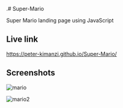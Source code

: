 .# Super-Mario

Super Mario landing page using JavaScript


## Live link

https://peter-kimanzi.github.io/Super-Mario/


## Screenshots

![mario](https://github.com/peter-kimanzi/Super-Mario/assets/71552773/cdc3036d-0389-405c-82e0-5afb06594272)

![mario2](https://github.com/peter-kimanzi/Super-Mario/assets/71552773/a0bc8111-ea53-4d03-9a96-293b1b1e3933)
